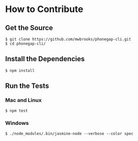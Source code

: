 # How to Contribute

## Get the Source

    $ git clone https://github.com/mwbrooks/phonegap-cli.git
    $ cd phonegap-cli/

## Install the Dependencies

    $ npm install

## Run the Tests

### Mac and Linux

    $ npm test

### Windows

    $ ./node_modules/.bin/jasmine-node --verbose --color spec

